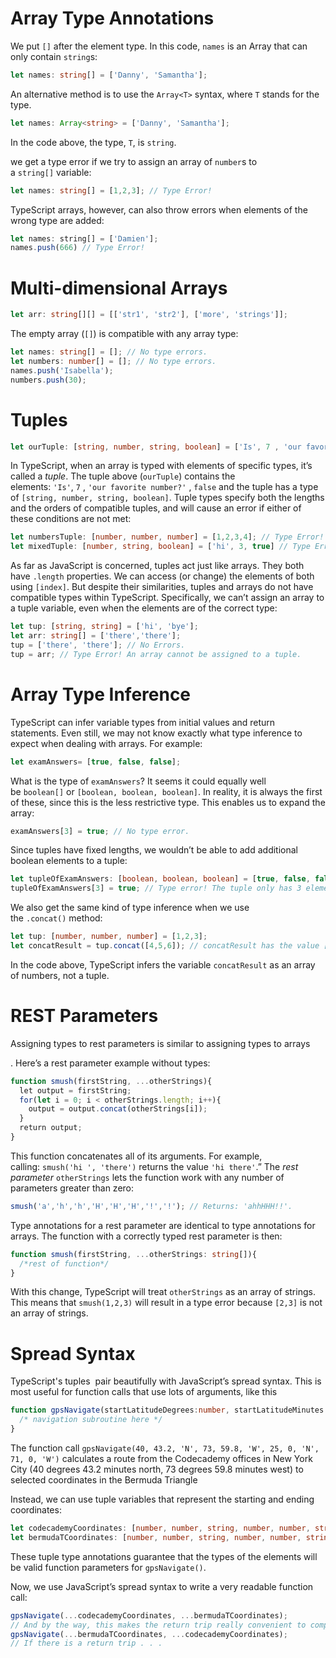 # Array Type Annotations

We put `[]` after the element type. In this code, `names` is an Array that can only contain `string`s:

```ts
let names: string[] = ['Danny', 'Samantha'];
```

An alternative method is to use the `Array<T>` syntax, where `T` stands for the type.

```ts
let names: Array<string> = ['Danny', 'Samantha'];
```

In the code above, the type, `T`, is `string`.

we get a type error if we try to assign an array of `number`s to a `string[]` variable:

```ts
let names: string[] = [1,2,3]; // Type Error!
```

TypeScript arrays, however, can also throw errors when elements of the wrong type are added:

```js
let names: string[] = ['Damien'];  
names.push(666) // Type Error!
```

# Multi-dimensional Arrays

```ts
let arr: string[][] = [['str1', 'str2'], ['more', 'strings']];
```

The empty array (`[]`) is compatible with any array type:

```ts
let names: string[] = []; // No type errors.
let numbers: number[] = []; // No type errors.
names.push('Isabella');  
numbers.push(30);
```

# Tuples

```ts
let ourTuple: [string, number, string, boolean] = ['Is', 7 , 'our favorite number?' , false];
```

In TypeScript, when an array is typed with elements of specific types, it’s called a *tuple*. The tuple above (`ourTuple`) contains the elements: `'Is'`, `7` , `'our favorite number?'` , `false` and the tuple has a type of `[string, number, string, boolean]`. Tuple types specify both the lengths and the orders of compatible tuples, and will cause an error if either of these conditions are not met:

```ts
let numbersTuple: [number, number, number] = [1,2,3,4]; // Type Error! numbersTuple should only have three elements.
let mixedTuple: [number, string, boolean] = ['hi', 3, true] // Type Error! The first elements should be a number, the second a string, and the third a boolean. 
```

As far as JavaScript is concerned, tuples act just like arrays. They both have `.length` properties. We can access (or change) the elements of both using `[index]`. But despite their similarities, tuples and arrays do not have compatible types within TypeScript. Specifically, we can’t assign an array to a tuple variable, even when the elements are of the correct type:

```ts
let tup: [string, string] = ['hi', 'bye'];
let arr: string[] = ['there','there'];
tup = ['there', 'there']; // No Errors.
tup = arr; // Type Error! An array cannot be assigned to a tuple.
```

# Array Type Inference

TypeScript can infer variable types from initial values and return statements. Even still, we may not know exactly what type inference to expect when dealing with arrays. For example:

```ts
let examAnswers= [true, false, false];
```

What is the type of `examAnswers`? It seems it could equally well be `boolean[]` or `[boolean, boolean, boolean]`. In reality, it is always the first of these, since this is the less restrictive type. This enables us to expand the array:

```ts
examAnswers[3] = true; // No type error.
```

Since tuples have fixed lengths, we wouldn’t be able to add additional boolean elements to a tuple:

```ts
let tupleOfExamAnswers: [boolean, boolean, boolean] = [true, false, false];  
tupleOfExamAnswers[3] = true; // Type error! The tuple only has 3 elements.
```

We also get the same kind of type inference when we use the `.concat()` method:

```ts
let tup: [number, number, number] = [1,2,3];
let concatResult = tup.concat([4,5,6]); // concatResult has the value [1,2,3,4,5,6].
```

In the code above, TypeScript infers the variable `concatResult` as an array of numbers, not a tuple.

# REST Parameters

Assigning types to rest parameters is similar to assigning types to arrays

. Here’s a rest parameter example without types:

```ts
function smush(firstString, ...otherStrings){  
  let output = firstString;  
  for(let i = 0; i < otherStrings.length; i++){  
    output = output.concat(otherStrings[i]);  
  }  
  return output;  
}
```

This function concatenates all of its arguments. For example, calling: `smush('hi ', 'there')` returns the value `'hi there'`.” The *rest parameter* `otherStrings` lets the function work with any number of parameters greater than zero:

```ts
smush('a','h','h','H','H','H','!','!'); // Returns: 'ahhHHH!!'.
```

Type annotations for a rest parameter are identical to type annotations for arrays. The function with a correctly typed rest parameter is then:

```ts
function smush(firstString, ...otherStrings: string[]){  
  /*rest of function*/  
}
```

With this change, TypeScript will treat `otherStrings` as an array of strings. This means that `smush(1,2,3)` will result in a type error because `[2,3]` is not an array of strings.

# Spread Syntax

TypeScript's tuples  pair beautifully with JavaScript’s spread syntax. This is most useful for function calls that use lots of arguments, like this

```ts
function gpsNavigate(startLatitudeDegrees:number, startLatitudeMinutes:number, startNorthOrSouth:string, startLongitudeDegrees: number, startLongitudeMinutes: number, startEastOrWest:string, endLatitudeDegrees:number, endLatitudeMinutes:number , endNorthOrSouth:string, endLongitudeDegrees: number, endLongitudeMinutes: number,  endEastOrWest:string) {  
  /* navigation subroutine here */  
}
```

The function call `gpsNavigate(40, 43.2, 'N', 73, 59.8, 'W', 25, 0, 'N', 71, 0, 'W')` calculates a route from the Codecademy offices in New York City (40 degrees 43.2 minutes north, 73 degrees 59.8 minutes west) to selected coordinates in the Bermuda Triangle

Instead, we can use tuple variables that represent the starting and ending coordinates:

```ts
let codecademyCoordinates: [number, number, string, number, number, string] = [40, 43.2, 'N', 73, 59.8, 'W'];
let bermudaTCoordinates: [number, number, string, number, number, string] = [25, 0 , 'N' , 71, 0, 'W'];
```

These tuple type annotations guarantee that the types of the elements will be valid function parameters for `gpsNavigate()`.

Now, we use JavaScript’s spread syntax to write a very readable function call:

```ts
gpsNavigate(...codecademyCoordinates, ...bermudaTCoordinates);
// And by the way, this makes the return trip really convenient to compute too:
gpsNavigate(...bermudaTCoordinates, ...codecademyCoordinates);
// If there is a return trip . . . 
```


